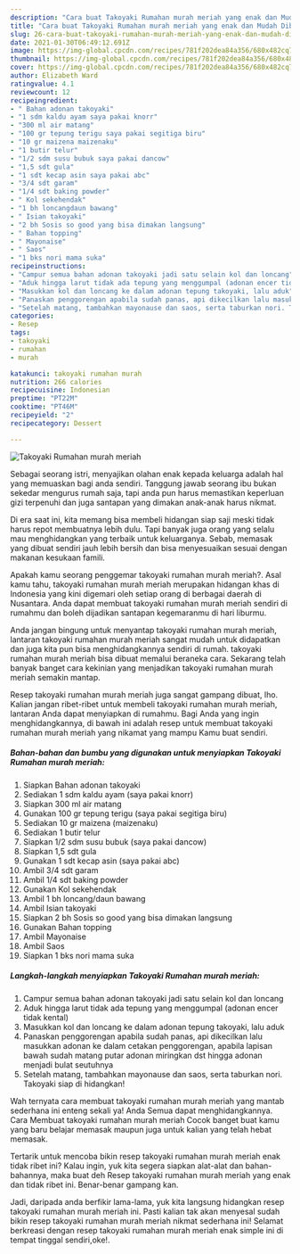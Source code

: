 ```yaml
---
description: "Cara buat Takoyaki Rumahan murah meriah yang enak dan Mudah Dibuat"
title: "Cara buat Takoyaki Rumahan murah meriah yang enak dan Mudah Dibuat"
slug: 26-cara-buat-takoyaki-rumahan-murah-meriah-yang-enak-dan-mudah-dibuat
date: 2021-01-30T06:49:12.691Z
image: https://img-global.cpcdn.com/recipes/781f202dea84a356/680x482cq70/takoyaki-rumahan-murah-meriah-foto-resep-utama.jpg
thumbnail: https://img-global.cpcdn.com/recipes/781f202dea84a356/680x482cq70/takoyaki-rumahan-murah-meriah-foto-resep-utama.jpg
cover: https://img-global.cpcdn.com/recipes/781f202dea84a356/680x482cq70/takoyaki-rumahan-murah-meriah-foto-resep-utama.jpg
author: Elizabeth Ward
ratingvalue: 4.1
reviewcount: 12
recipeingredient:
- " Bahan adonan takoyaki"
- "1 sdm kaldu ayam saya pakai knorr"
- "300 ml air matang"
- "100 gr tepung terigu saya pakai segitiga biru"
- "10 gr maizena maizenaku"
- "1 butir telur"
- "1/2 sdm susu bubuk saya pakai dancow"
- "1,5 sdt gula"
- "1 sdt kecap asin saya pakai abc"
- "3/4 sdt garam"
- "1/4 sdt baking powder"
- " Kol sekehendak"
- "1 bh loncangdaun bawang"
- " Isian takoyaki"
- "2 bh Sosis so good yang bisa dimakan langsung"
- " Bahan topping"
- " Mayonaise"
- " Saos"
- "1 bks nori mama suka"
recipeinstructions:
- "Campur semua bahan adonan takoyaki jadi satu selain kol dan loncang"
- "Aduk hingga larut tidak ada tepung yang menggumpal (adonan encer tidak kental)"
- "Masukkan kol dan loncang ke dalam adonan tepung takoyaki, lalu aduk"
- "Panaskan penggorengan apabila sudah panas, api dikecilkan lalu masukkan adonan ke dalam cetakan penggorengan, apabila lapisan bawah sudah matang putar adonan miringkan dst hingga adonan menjadi bulat seutuhnya"
- "Setelah matang, tambahkan mayonause dan saos, serta taburkan nori. Takoyaki siap di hidangkan!"
categories:
- Resep
tags:
- takoyaki
- rumahan
- murah

katakunci: takoyaki rumahan murah 
nutrition: 266 calories
recipecuisine: Indonesian
preptime: "PT22M"
cooktime: "PT46M"
recipeyield: "2"
recipecategory: Dessert

---
```



![Takoyaki Rumahan murah meriah](https://img-global.cpcdn.com/recipes/781f202dea84a356/680x482cq70/takoyaki-rumahan-murah-meriah-foto-resep-utama.jpg)

Sebagai seorang istri, menyajikan olahan enak kepada keluarga adalah hal yang memuaskan bagi anda sendiri. Tanggung jawab seorang ibu bukan sekedar mengurus rumah saja, tapi anda pun harus memastikan keperluan gizi terpenuhi dan juga santapan yang dimakan anak-anak harus nikmat.

Di era  saat ini, kita memang bisa membeli hidangan siap saji meski tidak harus repot membuatnya lebih dulu. Tapi banyak juga orang yang selalu mau menghidangkan yang terbaik untuk keluarganya. Sebab, memasak yang dibuat sendiri jauh lebih bersih dan bisa menyesuaikan sesuai dengan makanan kesukaan famili. 



Apakah kamu seorang penggemar takoyaki rumahan murah meriah?. Asal kamu tahu, takoyaki rumahan murah meriah merupakan hidangan khas di Indonesia yang kini digemari oleh setiap orang di berbagai daerah di Nusantara. Anda dapat membuat takoyaki rumahan murah meriah sendiri di rumahmu dan boleh dijadikan santapan kegemaranmu di hari liburmu.

Anda jangan bingung untuk menyantap takoyaki rumahan murah meriah, lantaran takoyaki rumahan murah meriah sangat mudah untuk didapatkan dan juga kita pun bisa menghidangkannya sendiri di rumah. takoyaki rumahan murah meriah bisa dibuat memalui beraneka cara. Sekarang telah banyak banget cara kekinian yang menjadikan takoyaki rumahan murah meriah semakin mantap.

Resep takoyaki rumahan murah meriah juga sangat gampang dibuat, lho. Kalian jangan ribet-ribet untuk membeli takoyaki rumahan murah meriah, lantaran Anda dapat menyiapkan di rumahmu. Bagi Anda yang ingin menghidangkannya, di bawah ini adalah resep untuk membuat takoyaki rumahan murah meriah yang nikamat yang mampu Kamu buat sendiri.

<!--inarticleads1-->

##### Bahan-bahan dan bumbu yang digunakan untuk menyiapkan Takoyaki Rumahan murah meriah:

1. Siapkan  Bahan adonan takoyaki
1. Sediakan 1 sdm kaldu ayam (saya pakai knorr)
1. Siapkan 300 ml air matang
1. Gunakan 100 gr tepung terigu (saya pakai segitiga biru)
1. Sediakan 10 gr maizena (maizenaku)
1. Sediakan 1 butir telur
1. Siapkan 1/2 sdm susu bubuk (saya pakai dancow)
1. Siapkan 1,5 sdt gula
1. Gunakan 1 sdt kecap asin (saya pakai abc)
1. Ambil 3/4 sdt garam
1. Ambil 1/4 sdt baking powder
1. Gunakan  Kol sekehendak
1. Ambil 1 bh loncang/daun bawang
1. Ambil  Isian takoyaki
1. Siapkan 2 bh Sosis so good yang bisa dimakan langsung
1. Gunakan  Bahan topping
1. Ambil  Mayonaise
1. Ambil  Saos
1. Siapkan 1 bks nori mama suka




<!--inarticleads2-->

##### Langkah-langkah menyiapkan Takoyaki Rumahan murah meriah:

1. Campur semua bahan adonan takoyaki jadi satu selain kol dan loncang
1. Aduk hingga larut tidak ada tepung yang menggumpal (adonan encer tidak kental)
1. Masukkan kol dan loncang ke dalam adonan tepung takoyaki, lalu aduk
1. Panaskan penggorengan apabila sudah panas, api dikecilkan lalu masukkan adonan ke dalam cetakan penggorengan, apabila lapisan bawah sudah matang putar adonan miringkan dst hingga adonan menjadi bulat seutuhnya
1. Setelah matang, tambahkan mayonause dan saos, serta taburkan nori. Takoyaki siap di hidangkan!




Wah ternyata cara membuat takoyaki rumahan murah meriah yang mantab sederhana ini enteng sekali ya! Anda Semua dapat menghidangkannya. Cara Membuat takoyaki rumahan murah meriah Cocok banget buat kamu yang baru belajar memasak maupun juga untuk kalian yang telah hebat memasak.

Tertarik untuk mencoba bikin resep takoyaki rumahan murah meriah enak tidak ribet ini? Kalau ingin, yuk kita segera siapkan alat-alat dan bahan-bahannya, maka buat deh Resep takoyaki rumahan murah meriah yang enak dan tidak ribet ini. Benar-benar gampang kan. 

Jadi, daripada anda berfikir lama-lama, yuk kita langsung hidangkan resep takoyaki rumahan murah meriah ini. Pasti kalian tak akan menyesal sudah bikin resep takoyaki rumahan murah meriah nikmat sederhana ini! Selamat berkreasi dengan resep takoyaki rumahan murah meriah enak simple ini di tempat tinggal sendiri,oke!.

